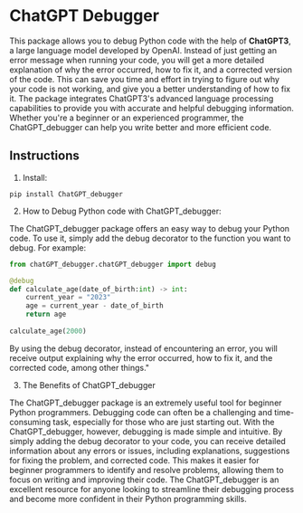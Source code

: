 # ChatGPT Debugger
This package allows you to debug Python code with the help of **ChatGPT3**, a large language model developed by OpenAI. Instead of just getting an error message when running your code, you will get a more detailed explanation of why the error occurred, how to fix it, and a corrected version of the code. This can save you time and effort in trying to figure out why your code is not working, and give you a better understanding of how to fix it. The package integrates ChatGPT3's advanced language processing capabilities to provide you with accurate and helpful debugging information. Whether you're a beginner or an experienced programmer, the ChatGPT_debugger can help you write better and more efficient code.

## Instructions

1. Install:

```
pip install ChatGPT_debugger
```

2. How to Debug Python code with ChatGPT_debugger:

The ChatGPT_debugger package offers an easy way to debug your Python code. To use it, simply add the debug decorator to the function you want to debug. For example:

```python
from chatGPT_debugger.chatGPT_debugger import debug

@debug
def calculate_age(date_of_birth:int) -> int:
    current_year = "2023"
    age = current_year - date_of_birth
    return age
    
calculate_age(2000)
```

By using the debug decorator, instead of encountering an error, you will receive output explaining why the error occurred, how to fix it, and the corrected code, among other things."

3. The Benefits of ChatGPT_debugger

The ChatGPT_debugger package is an extremely useful tool for beginner Python programmers. Debugging code can often be a challenging and time-consuming task, especially for those who are just starting out. With the ChatGPT_debugger, however, debugging is made simple and intuitive. By simply adding the debug decorator to your code, you can receive detailed information about any errors or issues, including explanations, suggestions for fixing the problem, and corrected code. This makes it easier for beginner programmers to identify and resolve problems, allowing them to focus on writing and improving their code. The ChatGPT_debugger is an excellent resource for anyone looking to streamline their debugging process and become more confident in their Python programming skills.
